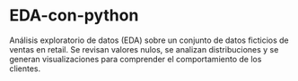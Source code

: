 # EDA-con-python
Análisis exploratorio de datos (EDA) sobre un conjunto de datos ficticios de ventas en retail. Se revisan valores nulos, se analizan distribuciones y se generan visualizaciones para comprender el comportamiento de los clientes.
